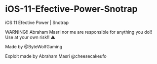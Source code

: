 # iOS-11-Efective-Power-Snotrap
iOS 11 Efective Power | Snotrap

WARNING!! Abraham Masri nor me are responsible for anything you do!! Use at your own risk!! ⚠️


Made by @ByteWolfGaming 

Exploit made by Abraham Masri @cheesecakeufo
